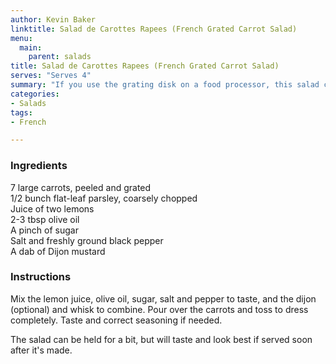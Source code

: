 ```yaml
---
author: Kevin Baker
linktitle: Salad de Carottes Rapees (French Grated Carrot Salad)
menu:
  main:
    parent: salads
title: Salad de Carottes Rapees (French Grated Carrot Salad)
serves: "Serves 4"
summary: "If you use the grating disk on a food processor, this salad comes together in moments. It’s bright, crunchy, fresh and colorful."
categories:
- Salads
tags:
- French

---
```

### Ingredients

<div class="ingredient-list">

7 large carrots, peeled and grated  
1/2 bunch flat-leaf parsley, coarsely chopped  
Juice of two lemons  
2-3 tbsp olive oil  
A pinch of sugar  
Salt and freshly ground black pepper  
A dab of Dijon mustard  

</div>

### Instructions
Mix the lemon juice, olive oil, sugar, salt and pepper to taste, and the dijon (optional) and whisk to combine. Pour over the carrots and toss to dress completely. Taste and correct seasoning if needed.  

The salad can be held for a bit, but will taste and look best if served soon after it's made.